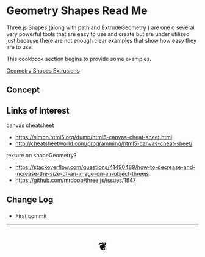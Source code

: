 <span style=display:none; >[You are now in a GitHub source code view - click this link to view Read Me file as a web page]( https://jaanga.github.io/#cookbook-html/examples/geometry/shapes/README.md "View file as a web page." ) </span>




# Geometry Shapes Read Me


Three.js Shapes (along with path and ExtrudeGeometry ) are one o several very powerful tools that are easy to use and create
but are under utilized just because there are not enough clear examples that show how easy they are to use.

This cookbook section begins to provide some examples.

[Geometry Shapes Extrusions]( ./r1/geometry-shape-extrusions.html )


<!--
<iframe src=https://pushme-pullyou.github.io/tootoo-templates/basic-html.html width=100% height=500px ></iframe>
_basic-html.html_
<span style="display: none" >Iframes are not viewable in GitHub source code view</span>

## Full Screen: []( .html )
-->


## Concept


## Links of Interest

canvas cheatsheet
* https://simon.html5.org/dump/html5-canvas-cheat-sheet.html
* http://cheatsheetworld.com/programming/html5-canvas-cheat-sheet/

texture on shapeGeometry?

* https://stackoverflow.com/questions/41490489/how-to-decrease-and-increase-the-size-of-an-image-on-an-object-threejs
* https://github.com/mrdoob/three.js/issues/1847


## Change Log


###

* First commit

***
# <center title="hello!" ><a href=javascript:window.scrollTo(0,0); style=text-decoration:none; > ❦ </a></center>


